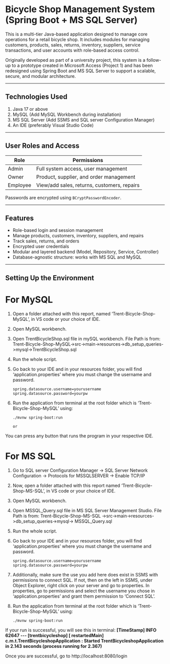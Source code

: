 # Bicycle Shop Management System (Spring Boot + MS SQL Server)

This is a multi-tier Java-based application designed to manage core operations for a retail bicycle shop. It includes modules for managing customers, products, sales, returns, inventory, suppliers, service transactions, and user accounts with role-based access control.

Originally developed as part of a university project, this system is a follow-up to a prototype created in Microsoft Access (Project 1) and has been redesigned using Spring Boot and MS SQL Server to support a scalable, secure, and modular architecture.

---

## Technologies Used

1. Java 17 or above
2. MySQL (Add MySQL Workbench during installation)
3. MS SQL Server (Add SSMS and SQL server Configuration Manager)
4. An IDE (preferably Visual Studio Code)
---

## User Roles and Access

| Role     | Permissions |
|----------|-------------|
| Admin    | Full system access, user management |
| Owner    | Product, supplier, and order management |
| Employee | View/add sales, returns, customers, repairs |

Passwords are encrypted using `BCryptPasswordEncoder`.

---

## Features

- Role-based login and session management
- Manage products, customers, inventory, suppliers, and repairs
- Track sales, returns, and orders
- Encrypted user credentials
- Modular and layered backend (Model, Repository, Service, Controller)
- Database-agnostic structure: works with MS SQL and MySQL

---

## Setting Up the Environment

# For MySQL

1. Open a folder attached with this report, named ‘Trent-Bicycle-Shop-MySQL’, in VS code or your choice of IDE.
2. Open MySQL workbench.
3. Open TrentBicycleShop.sql file in mySQL workbench. File Path is from: Trent-Bicycle-Shop-MySQL->src->main->resources->db_setup_queries->mysql->TrentBicycleShop.sql
4. Run the whole script.
5. Go back to your IDE and in your resources folder, you will find ‘application.properties’ where you must change the username and password.

   ```
   spring.datasource.username=yourusername
   spring.datasource.password=yourpw
   ```
6. Run the application from terminal at the root folder which is ‘Trent-Bicycle-Shop-MySQL’ using:
   ```
   ./mvnw spring-boot:run
   ```

       or

  You can press any button that runs the program in your respective IDE.

# For MS SQL

1. Go to SQL server Configuration Manager -> SQL Server Network Configuration -> Protocols for MSSQLSERVER -> Enable TCP/IP
2. Now, open a folder attached with this report named ‘Trent-Bicycle-Shop-MS-SQL’, in VS code or your choice of IDE.
3. Open MySQL workbench.
4. Open MSSQL_Query.sql file in MS SQL Server Management Studio. File Path is from: Trent-Bicycle-Shop-MS-SQL ->src->main->resources->db_setup_queries->mysql-> MSSQL_Query.sql
5. Run the whole script.
6. Go back to your IDE and in your resources folder, you will find ‘application.properties’ where you must change the username and password.

   ```
   spring.datasource.username=yourusername
   spring.datasource.password=yourpw
   ```

7. Additionally, make sure the use you add here does exist in SSMS with permissions to connect SQL. If not, then on the left in SSMS, under Object Explorer, right click on your server and go to properties. In properties, go to permissions and select the username you chose in ‘application.properties’ and grant them permission to ‘Connect SQL’.
8. Run the application from terminal at the root folder which is ‘Trent-Bicycle-Shop-MySQL’ using:

   ```
   ./mvnw spring-boot:run
   ```
If your run is successful, you will see this in terminal:
**[TimeStamp] INFO 62647 --- [trentbicycleshop] [ restartedMain] c.m.t.TrentBicycleshopApplication : Started TrentBicycleshopApplication in 2.143 seconds (process running for 2.367)**

Once you are successful, go to http://localhost:8080/login
